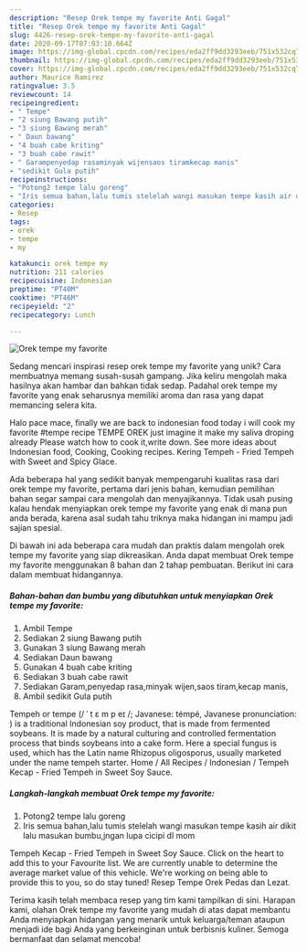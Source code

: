```yaml
---
description: "Resep Orek tempe my favorite Anti Gagal"
title: "Resep Orek tempe my favorite Anti Gagal"
slug: 4426-resep-orek-tempe-my-favorite-anti-gagal
date: 2020-09-17T07:03:10.664Z
image: https://img-global.cpcdn.com/recipes/eda2ff9dd3293eeb/751x532cq70/orek-tempe-my-favorite-foto-resep-utama.jpg
thumbnail: https://img-global.cpcdn.com/recipes/eda2ff9dd3293eeb/751x532cq70/orek-tempe-my-favorite-foto-resep-utama.jpg
cover: https://img-global.cpcdn.com/recipes/eda2ff9dd3293eeb/751x532cq70/orek-tempe-my-favorite-foto-resep-utama.jpg
author: Maurice Ramirez
ratingvalue: 3.5
reviewcount: 14
recipeingredient:
- " Tempe"
- "2 siung Bawang putih"
- "3 siung Bawang merah"
- " Daun bawang"
- "4 buah cabe kriting"
- "3 buah cabe rawit"
- " Garampenyedap rasaminyak wijensaos tiramkecap manis"
- "sedikit Gula putih"
recipeinstructions:
- "Potong2 tempe lalu goreng"
- "Iris semua bahan,lalu tumis stelelah wangi masukan tempe kasih air dikit lalu masukan bumbu,jngan lupa cicipi dl mom"
categories:
- Resep
tags:
- orek
- tempe
- my

katakunci: orek tempe my 
nutrition: 211 calories
recipecuisine: Indonesian
preptime: "PT40M"
cooktime: "PT46M"
recipeyield: "2"
recipecategory: Lunch

---
```



![Orek tempe my favorite](https://img-global.cpcdn.com/recipes/eda2ff9dd3293eeb/751x532cq70/orek-tempe-my-favorite-foto-resep-utama.jpg)

Sedang mencari inspirasi resep orek tempe my favorite yang unik? Cara membuatnya memang susah-susah gampang. Jika keliru mengolah maka hasilnya akan hambar dan bahkan tidak sedap. Padahal orek tempe my favorite yang enak seharusnya memiliki aroma dan rasa yang dapat memancing selera kita.

Halo pace mace, finally we are back to indonesian food today i will cook my favorite #tempe recipe TEMPE OREK just imagine it make my saliva droping already Please watch how to cook it,write down. See more ideas about Indonesian food, Cooking, Cooking recipes. Kering Tempeh - Fried Tempeh with Sweet and Spicy Glace.

Ada beberapa hal yang sedikit banyak mempengaruhi kualitas rasa dari orek tempe my favorite, pertama dari jenis bahan, kemudian pemilihan bahan segar sampai cara mengolah dan menyajikannya. Tidak usah pusing kalau hendak menyiapkan orek tempe my favorite yang enak di mana pun anda berada, karena asal sudah tahu triknya maka hidangan ini mampu jadi sajian spesial.


Di bawah ini ada beberapa cara mudah dan praktis dalam mengolah orek tempe my favorite yang siap dikreasikan. Anda dapat membuat Orek tempe my favorite menggunakan 8 bahan dan 2 tahap pembuatan. Berikut ini cara dalam membuat hidangannya.

<!--inarticleads1-->

##### Bahan-bahan dan bumbu yang dibutuhkan untuk menyiapkan Orek tempe my favorite:

1. Ambil  Tempe
1. Sediakan 2 siung Bawang putih
1. Gunakan 3 siung Bawang merah
1. Sediakan  Daun bawang
1. Gunakan 4 buah cabe kriting
1. Sediakan 3 buah cabe rawit
1. Sediakan  Garam,penyedap rasa,minyak wijen,saos tiram,kecap manis,
1. Ambil sedikit Gula putih


Tempeh or tempe (/ ˈ t ɛ m p eɪ /; Javanese: témpé, Javanese pronunciation: ) is a traditional Indonesian soy product, that is made from fermented soybeans. It is made by a natural culturing and controlled fermentation process that binds soybeans into a cake form. Here a special fungus is used, which has the Latin name Rhizopus oligosporus, usually marketed under the name tempeh starter. Home / All Recipes / Indonesian / Tempeh Kecap - Fried Tempeh in Sweet Soy Sauce. 

<!--inarticleads2-->

##### Langkah-langkah membuat Orek tempe my favorite:

1. Potong2 tempe lalu goreng
1. Iris semua bahan,lalu tumis stelelah wangi masukan tempe kasih air dikit lalu masukan bumbu,jngan lupa cicipi dl mom


Tempeh Kecap - Fried Tempeh in Sweet Soy Sauce. Click on the heart to add this to your Favourite list. We are currently unable to determine the average market value of this vehicle. We&#39;re working on being able to provide this to you, so do stay tuned! Resep Tempe Orek Pedas dan Lezat. 

Terima kasih telah membaca resep yang tim kami tampilkan di sini. Harapan kami, olahan Orek tempe my favorite yang mudah di atas dapat membantu Anda menyiapkan hidangan yang menarik untuk keluarga/teman ataupun menjadi ide bagi Anda yang berkeinginan untuk berbisnis kuliner. Semoga bermanfaat dan selamat mencoba!

